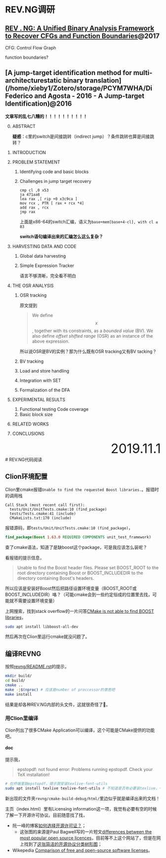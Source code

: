 # REV.NG调研

## [REV . NG: A Unified Binary Analysis Framework to Recover CFGs and Function Boundaries](../../../Essays/BT/REV.NG/17CC.pdf)@2017
CFG: Control Flow Graph

function boundaries?

## [A jump-target identification method for multi-architecturestatic binary translation](/home/xieby1/Zotero/storage/PCYM7WHA/Di Federico and Agosta - 2016 - A Jump-target Identification)@2016

**文章写的乱七八糟的！！！！！！！！！！**

0. ABSTRACT

   **疑惑**：c里的switch是间接跳转（indirect jump）？条件跳转也算是间接跳转？

1. INTRODUCTION

2. PROBLEM STATEMENT

   1. Identifying code and basic blocks

   2. Challenges in jump target recovery

      ```assembly
      cmp cl ,0 x53
      ja 471aa8
      lea rax ,[ rip +0 x3c9ca ]
      mov rcx , PTR [ rax + rcx *4]
      add rax , rcx
      jmp rax
      ```

      上面是x86-64的switch汇编，语义为`base+mem[base+4·cl], with cl ≤ 83`

      **switch语句编译出来的汇编怎么这么复杂？**

3. HARVESTING DATA AND CODE

   1. Global data harvesting

   2. Simple Expression Tracker

      语言不够清晰，完全看不明白

4. THE OSR ANALYSIS

   1. OSR tracking

      原文提到

      > We define $$x$$, together with its constraints, as a *bounded value* (BV). We also define *offset shifted range* (OSR) as an instance of the above expression.

      所以说OSR是BV的实例？那为什么既有OSR tracking又有BV tacking？

   2. BV tracking

   3. Load and store handling

   4. Integration with SET

   5. Formalization of the DFA

5. EXPERIMENTAL RESULTS

   1. Functional testing Code coverage
   2. Basic block size

6. RELATED WORKS

7. CONCLUSIONS

<div style="font-size:3em; text-align:right;">2019.11.1</div>
# REV.NG代码阅读

## Clion环境配置

Clion里cmake报错`Unable to find the requested Boost libraries.`。报错时的调用栈

```
Call Stack (most recent call first):
  tests/Unit/UnitTests.cmake:10 (find_package)
  tests/Tests.cmake:41 (include)
  CMakeLists.txt:170 (include)
```

报错源码，即`tests/Unit/UnitTests.cmake:10 (find_package)`，

```cmake
find_package(Boost 1.63.0 REQUIRED COMPONENTS unit_test_framework)
```

查了cmake语法，知道了是缺boost这个package，可是我应该怎么装呢？

看报错的提示信息，

> Unable to find the Boost header files.  Please set BOOST_ROOT to the root directory containing Boost or BOOST_INCLUDEDIR to the directory containing Boost's headers.

所以应该是安装好Boost然后把路径设置环境变量（BOOST_ROOT或BOOST_INCLUDEDIR）咯？（可能cmake会到一些约定俗成的位置里去找，可能就不需要设置环境变量）

上网搜索，找到stack overflow的一片问答[CMake is not able to find BOOST libraries](https://stackoverflow.com/questions/24173330/cmake-is-not-able-to-find-boost-libraries)，

```bash
sudo apt install libboost-all-dev
```

然后再次在Clion里运行cmake就没问题了。

## 编译REVNG

按照[revng/README.rst](../../../Codes/revng/README.rst)的提示，

```bash
mkdir build/
cd build/
cmake ..
make -j$(nproc) # 应该是number of proccessor的意思吧
make install
```

结果是却各种REV.NG内部的头文件，这就很奇怪了🤔。

### 用Clion里编译

Clion列出了很多CMake Application可以编译，这个可能是CMake提供的功能吧。

#### doc

提示我，

> epstopdf: not found
> error: Problems running epstopdf. Check your TeX installation!

```bash
# 在终端里敲epstopdf，提示我安装texlive-font-utils
sudo apt install texlive texlive-font-utils # 不知道是否有必要装texlive，一起装了吧
```

新出现的文件夹`revng/cmake-build-debug/html/`里边似乎就是编译出来的文档！

主页（index.html）里有Licensing information这一项，我觉有必要有空的时候了解一下开源许可协议。目前随意找了找，

* 阮一峰的博客[如何选择开源许可证？](http://www.ruanyifeng.com/blog/2011/05/how_to_choose_free_software_licenses.html)；
  * 这张图的来源是Paul Bagwell写的一片短文[differences between the most popular open source licences](http://pbagwl.com/post/5078147450/description-of-popular-software-licenses)，目前等不上这个网站了，但是在网上找到了[这张简洁的开源协议分类树形图](pictures/open-source-licences.png)；
* Wikepedia [Comparison of free and open-source software licenses](https://en.wikipedia.org/wiki/Comparison_of_free_and_open-source_software_licenses)。

